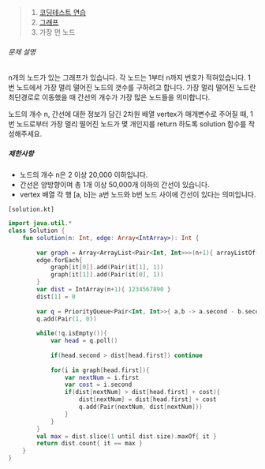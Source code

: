 > 1. [코딩테스트 연습](https://school.programmers.co.kr/learn/challenges)
> 2. [그래프](https://school.programmers.co.kr/learn/courses/30/parts/14393)
> 3. 가장 먼 노드



###### 문제 설명

n개의 노드가 있는 그래프가 있습니다. 각 노드는 1부터 n까지 번호가 적혀있습니다. 1번 노드에서 가장 멀리 떨어진 노드의 갯수를 구하려고 합니다. 가장 멀리 떨어진 노드란 최단경로로 이동했을 때 간선의 개수가 가장 많은 노드들을 의미합니다.

노드의 개수 n, 간선에 대한 정보가 담긴 2차원 배열 vertex가 매개변수로 주어질 때, 1번 노드로부터 가장 멀리 떨어진 노드가 몇 개인지를 return 하도록 solution 함수를 작성해주세요.

##### 제한사항

- 노드의 개수 n은 2 이상 20,000 이하입니다.
- 간선은 양방향이며 총 1개 이상 50,000개 이하의 간선이 있습니다.
- vertex 배열 각 행 [a, b]는 a번 노드와 b번 노드 사이에 간선이 있다는 의미입니다.



`[solution.kt]`

```kotlin
import java.util.*
class Solution {
    fun solution(n: Int, edge: Array<IntArray>): Int {
        
        var graph = Array<ArrayList<Pair<Int, Int>>>(n+1){ arrayListOf() }
        edge.forEach{
            graph[it[0]].add(Pair(it[1], 1))
            graph[it[1]].add(Pair(it[0], 1))
        }
        var dist = IntArray(n+1){ 1234567890 }
        dist[1] = 0
        
        var q = PriorityQueue<Pair<Int, Int>>{ a,b -> a.second - b.second }
        q.add(Pair(1, 0))
        
        while(!q.isEmpty()){
            var head = q.poll()
            
            if(head.second > dist[head.first]) continue
            
            for(i in graph[head.first]){
                var nextNum = i.first
                var cost = i.second
                if(dist[nextNum] > dist[head.first] + cost){
                    dist[nextNum] = dist[head.first] + cost
                    q.add(Pair(nextNum, dist[nextNum]))
                }
            }
        }
        val max = dist.slice(1 until dist.size).maxOf{ it }
        return dist.count{ it == max }
    }
}
```

